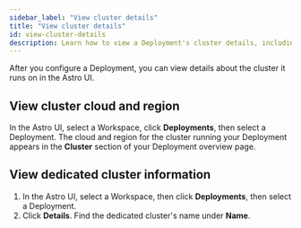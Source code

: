 ```yaml
---
sidebar_label: "View cluster details"
title: "View cluster details"
id: view-cluster-details
description: Learn how to view a Deployment's cluster details, including your cloud, region, and connection options.
---
```


After you configure a Deployment, you can view details about the cluster it runs on in the Astro UI.

## View cluster cloud and region

In the Astro UI, select a Workspace, click **Deployments**, then select a Deployment. The cloud and region for the cluster running your Deployment appears in the **Cluster** section of your Deployment overview page.

## View dedicated cluster information

1. In the Astro UI, select a Workspace, then click **Deployments**, then select a Deployment.
2. Click **Details**. Find the dedicated cluster's name under **Name**.